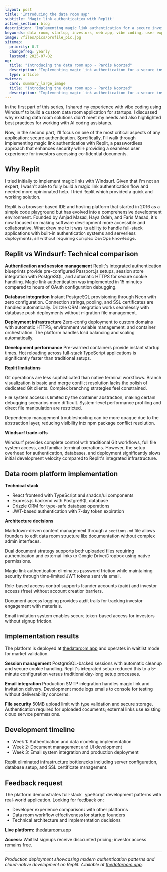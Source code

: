 ```yaml
---
layout: post
title: 'Introducing the data room app'
subtitle: 'Magic link authentication with Replit'
active_section: blog
description: 'Implementing magic link authentication for a secure investor data room'
keywords: data room, startup, investors, web app, vibe coding, user experience, next.js, mongodb, authentication, magic link, replit
image: /files/pics/profile_pic.jpg
sitemap:
  priority: 0.7
  changefreq: yearly
  lastmod: 2025-07-02
og:
  title: "Introducing the data room app - Pardis Noorzad"
  description: "Implementing magic link authentication for a secure investor data room"
  type: article
twitter:
  card: summary_large_image
  title: "Introducing the data room app - Pardis Noorzad"
  description: "Implementing magic link authentication for a secure investor data room"
---
```


In the first part of this series, I shared my experience with vibe coding using Windsurf to build a custom data room application for startups. I discussed why existing data room solutions didn't meet my needs and also highlighted best practices for working with AI coding assistants.

Now, in the second part, I'll focus on one of the most critical aspects of any application: secure authentication. Specifically, I'll walk through implementing magic link authentication with Replit, a passwordless approach that enhances security while providing a seamless user experience for investors accessing confidential documents.

## Why Replit

I tried initially to implement magic links with Windsurf. Given that I'm not an expert, I wasn't able to fully build a magic link authentication flow and needed more opinionated help. I tried Replit which provided a quick and working solution.

Replit is a browser-based IDE and hosting platform that started in 2016 as a simple code playground but has evolved into a comprehensive development environment. Founded by Amjad Masad, Haya Odeh, and Faris Masad, it's now focused on making software development more accessible and collaborative. What drew me to it was its ability to handle full-stack applications with built-in authentication systems and serverless deployments, all without requiring complex DevOps knowledge.

## Replit vs Windsurf: Technical comparison

**Authentication and session management**
Replit's integrated authentication blueprints provide pre-configured Passport.js setups, session store integration with PostgreSQL, and automatic HTTPS for secure cookie handling. Magic link authentication was implemented in 15 minutes compared to hours of OAuth configuration debugging.

**Database integration**
Instant PostgreSQL provisioning through Neon with zero configuration. Connection strings, pooling, and SSL certificates are handled automatically. Drizzle ORM integration works seamlessly with database push deployments without migration file management.

**Deployment infrastructure**
Zero-config deployment to custom domains with automatic HTTPS, environment variable management, and container orchestration. The platform handles load balancing and scaling automatically.

**Development performance**
Pre-warmed containers provide instant startup times. Hot reloading across full-stack TypeScript applications is significantly faster than traditional setups.

**Replit limitations**

Git operations are less sophisticated than native terminal workflows. Branch visualization is basic and merge conflict resolution lacks the polish of dedicated Git clients. Complex branching strategies feel constrained.

File system access is limited by the container abstraction, making certain debugging scenarios more difficult. System-level performance profiling and direct file manipulation are restricted.

Dependency management troubleshooting can be more opaque due to the abstraction layer, reducing visibility into npm package conflict resolution.

**Windsurf trade-offs**

Windsurf provides complete control with traditional Git workflows, full file system access, and familiar terminal operations. However, the setup overhead for authentication, databases, and deployment significantly slows initial development velocity compared to Replit's integrated infrastructure.

## Data room platform implementation

**Technical stack**
- React frontend with TypeScript and shadcn/ui components
- Express.js backend with PostgreSQL database
- Drizzle ORM for type-safe database operations
- JWT-based authentication with 7-day token expiration

**Architecture decisions**

Markdown-driven content management through a `sections.md` file allows founders to edit data room structure like documentation without complex admin interfaces.

Dual document strategy supports both uploaded files requiring authentication and external links to Google Drive/Dropbox using native permissions.

Magic link authentication eliminates password friction while maintaining security through time-limited JWT tokens sent via email.

Role-based access control supports founder accounts (paid) and investor access (free) without account creation barriers.

Document access logging provides audit trails for tracking investor engagement with materials.

Email invitation system enables secure token-based access for investors without signup friction.

## Implementation results

The platform is deployed at [thedataroom.app](https://thedataroom.app) and operates in waitlist mode for market validation.

**Session management**
PostgreSQL-backed sessions with automatic cleanup and secure cookie handling. Replit's integrated setup reduced this to a 5-minute configuration versus traditional day-long setup processes.

**Email integration**
Production SMTP integration handles magic link and invitation delivery. Development mode logs emails to console for testing without deliverability concerns.

**File security**
50MB upload limit with type validation and secure storage. Authentication required for uploaded documents; external links use existing cloud service permissions.

## Development timeline

- Week 1: Authentication and data modeling implementation
- Week 2: Document management and UI development
- Week 3: Email system integration and production deployment

Replit eliminated infrastructure bottlenecks including server configuration, database setup, and SSL certificate management.

## Feedback request

The platform demonstrates full-stack TypeScript development patterns with real-world application. Looking for feedback on:

- Developer experience comparisons with other platforms
- Data room workflow effectiveness for startup founders  
- Technical architecture and implementation decisions

**Live platform:** [thedataroom.app](https://thedataroom.app)

**Access:** Waitlist signups receive discounted pricing; investor access remains free.

---

*Production deployment showcasing modern authentication patterns and cloud-native development on Replit. Available at [thedataroom.app](https://thedataroom.app).*